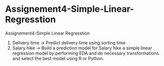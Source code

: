 # Assignement4-Simple-Linear-Regresstion
Assignement4-Simple Linear Regresstion
1) Delivery time -> Predict delivery time using sorting time 
2) Salary hike -> Build a prediction model for Salary hike
a simple linear regression model by performing EDA and do necessary transformations and select the best model using R or Python.
